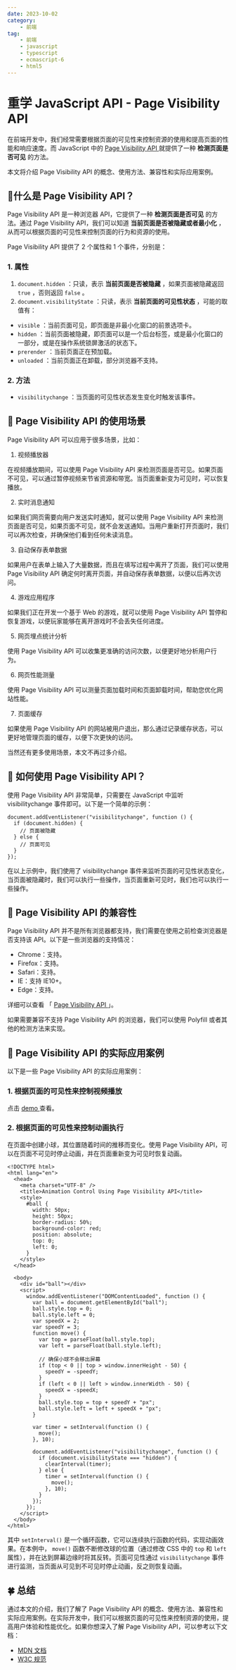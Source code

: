```yaml
---
date: 2023-10-02
category:
    - 前端
tag:
    - 前端
    - javascript
    - typescript
    - ecmascript-6
    - html5
---
```

 # 重学 JavaScript API - Page Visibility API
在前端开发中，我们经常需要根据页面的可见性来控制资源的使用和提高页面的性能和响应速度。而 JavaScript 中的 [ Page Visibility
API ]() 就提供了一种 **检测页面是否可见** 的方法。

本文将介绍 Page Visibility API 的概念、使用方法、兼容性和实际应用案例。

##  🍰什么是 Page Visibility API？

Page Visibility API 是一种浏览器 API，它提供了一种 **检测页面是否可见** 的方法。通过 Page Visibility
API，我们可以知道 **当前页面是否被隐藏或者最小化** ，从而可以根据页面的可见性来控制页面的行为和资源的使用。

Page Visibility API 提供了 2 个属性和 1 个事件，分别是：

###  1\. 属性

  1. ` document.hidden ` ：只读，表示 **当前页面是否被隐藏** ，如果页面被隐藏返回 ` true ` ，否则返回 ` false ` 。 
  2. ` document.visibilityState ` ：只读，表示 **当前页面的可见性状态** ，可能的取值有： 

  * ` visible ` ：当前页面可见，即页面是非最小化窗口的前景选项卡。 
  * ` hidden ` ：当前页面被隐藏，即页面可以是一个后台标签，或是最小化窗口的一部分，或是在操作系统锁屏激活的状态下。 
  * ` prerender ` ：当前页面正在预加载。 
  * ` unloaded ` ：当前页面正在卸载，部分浏览器不支持。 

###  2\. 方法

  * ` visibilitychange ` ：当页面的可见性状态发生变化时触发该事件。 

##  🍭 Page Visibility API 的使用场景

Page Visibility API 可以应用于很多场景，比如：

  1. 视频播放器 

在视频播放期间，可以使用 Page Visibility API
来检测页面是否可见。如果页面不可见，可以通过暂停视频来节省资源和带宽。当页面重新变为可见时，可以恢复播放。

  2. 实时消息通知 

如果我们网页需要向用户发送实时通知，就可以使用 Page Visibility API
来检测页面是否可见，如果页面不可见，就不会发送通知。当用户重新打开页面时，我们可以再次检查，并确保他们看到任何未读消息。

  3. 自动保存表单数据 

如果用户在表单上输入了大量数据，而且在填写过程中离开了页面，我们可以使用 Page Visibility API
确定何时离开页面，并自动保存表单数据，以便以后再次访问。

  4. 游戏应用程序 

如果我们正在开发一个基于 Web 的游戏，就可以使用 Page Visibility API 暂停和恢复游戏，以便玩家能够在离开游戏时不会丢失任何进度。

  5. 网页埋点统计分析 

使用 Page Visibility API 可以收集更准确的访问次数，以便更好地分析用户行为。

  6. 网页性能测量 

使用 Page Visibility API 可以测量页面加载时间和页面卸载时间，帮助您优化网站性能。

  7. 页面缓存 

如果使用 Page Visibility API 的网站被用户退出，那么通过记录缓存状态，可以更好地管理页面的缓存，以便下次更快的访问。

当然还有更多使用场景，本文不再过多介绍。

##  🍬 如何使用 Page Visibility API？

使用 Page Visibility API 非常简单，只需要在 JavaScript 中监听 visibilitychange
事件即可。以下是一个简单的示例：

    
    
    document.addEventListener("visibilitychange", function () {
      if (document.hidden) {
        // 页面被隐藏
      } else {
        // 页面可见
      }
    });

在以上示例中，我们使用了 visibilitychange
事件来监听页面的可见性状态变化，当页面被隐藏时，我们可以执行一些操作，当页面重新可见时，我们也可以执行一些操作。

##  🧭 Page Visibility API 的兼容性

Page Visibility API 并不是所有浏览器都支持，我们需要在使用之前检查浏览器是否支持该 API。以下是一些浏览器的支持情况：

  * Chrome：支持。 
  * Firefox：支持。 
  * Safari：支持。 
  * IE：支持 IE10+。 
  * Edge：支持。 

详细可以查看 「 [ Page Visibility API ]() 」。

如果需要兼容不支持 Page Visibility API 的浏览器，我们可以使用 Polyfill 或者其他的检测方法来实现。

##  🎁 Page Visibility API 的实际应用案例

以下是一些 Page Visibility API 的实际应用案例：

###  1\. 根据页面的可见性来控制视频播放

点击 [ demo ]() 查看。

###  2\. 根据页面的可见性来控制动画执行

在页面中创建小球，其位置随着时间的推移而变化。使用 Page Visibility API，可以在页面不可见时停止动画，并在页面重新变为可见时恢复动画。

    
    
    <!DOCTYPE html>
    <html lang="en">
      <head>
        <meta charset="UTF-8" />
        <title>Animation Control Using Page Visibility API</title>
        <style>
          #ball {
            width: 50px;
            height: 50px;
            border-radius: 50%;
            background-color: red;
            position: absolute;
            top: 0;
            left: 0;
          }
        </style>
      </head>
    
      <body>
        <div id="ball"></div>
        <script>
          window.addEventListener("DOMContentLoaded", function () {
            var ball = document.getElementById("ball");
            ball.style.top = 0;
            ball.style.left = 0;
            var speedX = 2;
            var speedY = 3;
            function move() {
              var top = parseFloat(ball.style.top);
              var left = parseFloat(ball.style.left);
    
              // 确保小球不会移出屏幕
              if (top < 0 || top > window.innerHeight - 50) {
                speedY = -speedY;
              }
              if (left < 0 || left > window.innerWidth - 50) {
                speedX = -speedX;
              }
              ball.style.top = top + speedY + "px";
              ball.style.left = left + speedX + "px";
            }
    
            var timer = setInterval(function () {
              move();
            }, 10);
    
            document.addEventListener("visibilitychange", function () {
              if (document.visibilityState === "hidden") {
                clearInterval(timer);
              } else {
                timer = setInterval(function () {
                  move();
                }, 10);
              }
            });
          });
        </script>
      </body>
    </html>

其中 ` setInterval() ` 是一个循环函数，它可以连续执行函数的代码，实现动画效果。在本例中， ` move() `
函数不断修改球的位置（通过修改 CSS 中的 ` top ` 和 ` left ` 属性），并在达到屏幕边缘时将其反转。页面可见性通过 `
visibilitychange ` 事件进行监测，当页面从可见到不可见时停止动画，反之则恢复动画。

##  🍀 总结

通过本文的介绍，我们了解了 Page Visibility API
的概念、使用方法、兼容性和实际应用案例。在实际开发中，我们可以根据页面的可见性来控制资源的使用，提高用户体验和性能优化。如果你想深入了解 Page
Visibility API，可以参考以下文档：

  * [ MDN 文档 ]()
  * [ W3C 规范 ]()

